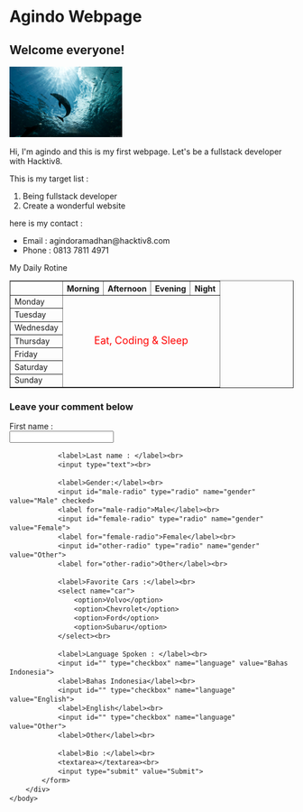 <!DOCTYPE html>
<html>
	<head>
		<title></title>
		<link rel="stylesheet" type="text/css" href="style.css">
	</head>
	<body>
		<div class="header">
			<h1>Agindo Webpage</h1>
			<h2>Welcome everyone!</h2>
		</div>
		<div class="body">
			<div class="img-style">
				<img src="img4.jpg" width="200">
			</div>
			<p>Hi, I'm agindo and this is my first webpage. Let's be a fullstack developer with Hacktiv8.</p>
			<p>This is my target list :</p>
			<ol>
				<li>Being fullstack developer</li>
				<li>Create a wonderful website</li>
			</ol>
			<p>here is my contact : </p>
			<ul>
				<li>Email : agindoramadhan@hacktiv8.com</li>
				<li>Phone : 0813 7811 4971</li>
			</ul>
			<p>My Daily Rotine</p>
			<table border="1">
				<tr>
					<th>&nbsp;</th>
					<th>Morning</th>
					<th>Afternoon</th>
					<th>Evening</th>
					<th>Night</th>
				</tr>
				<tr>
					<td>Monday</td>
					<td colspan="4" rowspan="7" style="color:red;font-size:18px;text-align:center">Eat, Coding & Sleep</td>
				</tr>
				<tr>
					<td>Tuesday</td>
				</tr>
				<tr>
					<td>Wednesday</td>
				</tr>
				<tr>
					<td>Thursday</td>
				</tr>
				<tr>
					<td>Friday</td>
				</tr>
				<tr>
					<td>Saturday</td>
				</tr>
				<tr>
					<td>Sunday</td>
				</tr>
			</table>
		</div>
		<div class="comment">
			<h3>Leave your comment below</h3>
			<form>
				<label>First name : </label><br>
				<input type="text"><br>
				
				<label>Last name : </label><br>
				<input type="text"><br>

				<label>Gender:</label><br>
				<input id="male-radio" type="radio" name="gender" value="Male" checked>
				<label for="male-radio">Male</label><br>
				<input id="female-radio" type="radio" name="gender" value="Female">
				<label for="female-radio">Female</label><br>
				<input id="other-radio" type="radio" name="gender" value="Other">
				<label for="other-radio">Other</label><br>

				<label>Favorite Cars :</label><br>
				<select name="car">
					<option>Volvo</option>
					<option>Chevrolet</option>
					<option>Ford</option>
					<option>Subaru</option>
				</select><br>

				<label>Language Spoken : </label><br>
				<input id="" type="checkbox" name="language" value="Bahas Indonesia">
				<label>Bahas Indonesia</label><br>
				<input id="" type="checkbox" name="language" value="English">
				<label>English</label><br>
				<input id="" type="checkbox" name="language" value="Other">
				<label>Other</label><br>

				<label>Bio :</label><br>
				<textarea></textarea><br>
				<input type="submit" value="Submit">
			</form>
		</div>
	</body>
</html>
